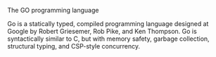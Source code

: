 The GO programming language

Go is a statically typed, compiled programming language designed at Google by Robert Griesemer, Rob Pike, and Ken Thompson. 
Go is syntactically similar to C, but with memory safety, garbage collection, structural typing, and CSP-style concurrency.
